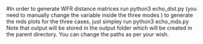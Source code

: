 #In order to generate WFR distance matrices
run python3 echo_dist.py (you need to manually change the variable inside the three modes )
to generate the mds plots for the three cases, just simpley run python3 echo_mds.py
Note that output will be stored in the output folder which will be created in the parent directory. You can change the paths as per your wish. 
